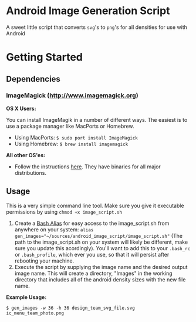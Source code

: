 # Android Image Generation Script
A sweet little script that converts `svg`'s to `png`'s for all densities for use with Android

# Getting Started

## Dependencies

### ImageMagick (http://www.imagemagick.org)

**OS X Users:**

You can install ImageMagik in a number of different ways. The easiest is to use a package manager like MacPorts or Homebrew.

* Using MacPorts: `$ sudo port install ImageMagick`
* Using Homebrew: `$ brew install imagemagick`

**All other OS'es:**

* Follow the instructions [here](http://www.imagemagick.org/script/index.php). They have binaries for all major distributions.

## Usage

This is a very simple command line tool. Make sure you give it executable permissions by using
`chmod +x image_script.sh`

1. Create a [Bash Alias](http://tldp.org/LDP/abs/html/aliases.html) for easy access to the image_script.sh from anywhere on your system:
`alias gen_images="~/sources/android_image_script/image_script.sh"` (The path to the image_script.sh on your system will likely be different, make sure you update this acordingly). You'll want to add this to your `.bash_rc` or `.bash_profile`, which ever you use, so that it will persist after rebooting your machine.
2. Execute the script by supplying the image name and the desired output image name. This will create a directory, "Images" in the working directory that includes all of the android density sizes with the new file name. 

**Example Usage:**

`$ gen_images -w 36 -h 36 design_team_svg_file.svg ic_menu_team_photo.png`
